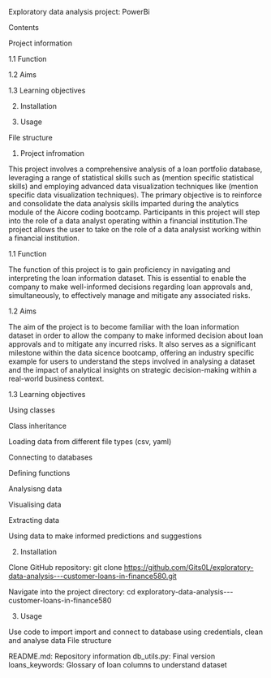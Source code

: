 Exploratory data analysis project: PowerBi

Contents

Project information

1.1 Function

1.2 Aims

1.3 Learning objectives

2. Installation

3. Usage

File structure

1. Project infromation

This project involves a comprehensive analysis of a loan portfolio database, leveraging a range of statistical skills such as (mention specific statistical skills) and employing advanced data visualization techniques like (mention specific data visualization techniques). The primary objective is to reinforce and consolidate the data analysis skills imparted during the analytics module of the Aicore coding bootcamp. Participants in this project will step into the role of a data analyst operating within a financial institution.The project allows the user to take on the role of a data analysist working within a financial institution.

1.1 Function

The function of this project is to gain proficiency in navigating and interpreting the loan information dataset. This is essential to enable the company to make well-informed decisions regarding loan approvals and, simultaneously, to effectively manage and mitigate any associated risks.

1.2 Aims

The aim of the project is to become familiar with the loan information dataset in order to allow the company to make informed decision about loan approvals and to mitigate any incurred risks. It also serves as a significant milestone within the data sicence bootcamp, offering an industry specific example for users to understand the steps involved in analysing a dataset and the impact of analytical insights on strategic decision-making within a real-world business context.

1.3 Learning objectives

Using classes

Class inheritance

Loading data from different file types (csv, yaml)

Connecting to databases

Defining functions

Analysisng data

Visualising data

Extracting data

Using data to make informed predictions and suggestions

2. Installation

Clone GitHub repository: git clone https://github.com/Gits0L/exploratory-data-analysis---customer-loans-in-finance580.git

Navigate into the project directory: cd exploratory-data-analysis---customer-loans-in-finance580

3. Usage

Use code to import import and connect to database using credentials, clean and analyse data
File structure

README.md: Repository information
db_utils.py: Final version
loans_keywords: Glossary of loan columns to understand dataset
